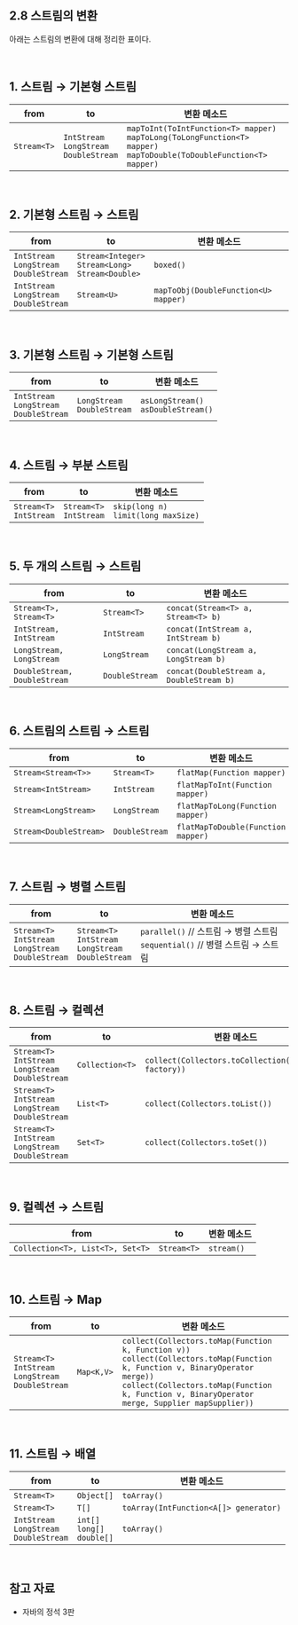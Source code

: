 ## 2.8 스트림의 변환
아래는 스트림의 변환에 대해 정리한 표이다.

<br>

## 1. 스트림 → 기본형 스트림

| from | to | 변환 메소드 |
|--------|--------|--------|
| `Stream<T>` | `IntStream`<br>`LongStream`<br>`DoubleStream` | `mapToInt(ToIntFunction<T> mapper)` <br>`mapToLong(ToLongFunction<T> mapper)`<br>`mapToDouble(ToDoubleFunction<T> mapper)`|

<br>

## 2. 기본형 스트림 → 스트림

| from | to | 변환 메소드 |
|--------|--------|--------|
|`IntStream`<br>`LongStream`<br>`DoubleStream`|`Stream<Integer>`<br>`Stream<Long>`<br>`Stream<Double>`|`boxed()`|
|`IntStream`<br>`LongStream`<br>`DoubleStream`|`Stream<U>`|`mapToObj(DoubleFunction<U> mapper)`|

<br>

## 3. 기본형 스트림 → 기본형 스트림

| from | to | 변환 메소드 |
|--------|--------|--------|
|`IntStream`<br>`LongStream`<br>`DoubleStream`|`LongStream`<br>`DoubleStream`|`asLongStream()`<br>`asDoubleStream()`|

<br>

## 4. 스트림 → 부분 스트림

| from | to | 변환 메소드 |
|--------|--------|--------|
|`Stream<T>`<br>`IntStream`|`Stream<T>`<br>`IntStream`|`skip(long n)`<br>`limit(long maxSize)`|

<br>

## 5. 두 개의 스트림 → 스트림

| from | to | 변환 메소드 |
|--------|--------|--------|
|`Stream<T>, Stream<T>`|`Stream<T>`|`concat(Stream<T> a, Stream<T> b)`|
|`IntStream, IntStream`|`IntStream`|`concat(IntStream a, IntStream b)`|
|`LongStream, LongStream`|`LongStream`|`concat(LongStream a, LongStream b)`|
|`DoubleStream, DoubleStream`|`DoubleStream`|`concat(DoubleStream a, DoubleStream b)`|

<br>

## 6. 스트림의 스트림 → 스트림

| from | to | 변환 메소드 |
|--------|--------|--------|
|`Stream<Stream<T>>`|`Stream<T>`|`flatMap(Function mapper)`|
|`Stream<IntStream>`|`IntStream`|`flatMapToInt(Function mapper)`|
|`Stream<LongStream>`|`LongStream`|`flatMapToLong(Function mapper)`|
|`Stream<DoubleStream>`|`DoubleStream`|`flatMapToDouble(Function mapper)`|

<br>

## 7. 스트림 → 병렬 스트림

| from | to | 변환 메소드 |
|--------|--------|--------|
|`Stream<T>`<br>`IntStream`<br>`LongStream`<br>`DoubleStream`|`Stream<T>`<br>`IntStream`<br>`LongStream`<br>`DoubleStream`|`parallel()`    // 스트림 → 병렬 스트림<br>`sequential()`  // 병렬 스트림 → 스트림|

<br>

## 8. 스트림 → 컬렉션

| from | to | 변환 메소드 |
|--------|--------|--------|
|`Stream<T>`<br>`IntStream`<br>`LongStream`<br>`DoubleStream`|`Collection<T>`|`collect(Collectors.toCollection(Supplier factory))`|
|`Stream<T>`<br>`IntStream`<br>`LongStream`<br>`DoubleStream`|`List<T>`|`collect(Collectors.toList())`|
|`Stream<T>`<br>`IntStream`<br>`LongStream`<br>`DoubleStream`|`Set<T>`|`collect(Collectors.toSet())`|

<br>

## 9. 컬렉션 → 스트림

| from | to | 변환 메소드 |
|--------|--------|--------|
|`Collection<T>, List<T>, Set<T>`|`Stream<T>`|`stream()`|

<br>

## 10. 스트림 → Map

| from | to | 변환 메소드 |
|--------|--------|--------|
|`Stream<T>`<br>`IntStream`<br>`LongStream`<br>`DoubleStream`|`Map<K,V>`|`collect(Collectors.toMap(Function k, Function v))`<br>`collect(Collectors.toMap(Function k, Function v, BinaryOperator merge))`<br>`collect(Collectors.toMap(Function k, Function v, BinaryOperator merge, Supplier mapSupplier))`|

<br>

## 11. 스트림 → 배열

| from | to | 변환 메소드 |
|--------|--------|--------|
|`Stream<T>`|`Object[]`|`toArray()`|
|`Stream<T>`|`T[]`|`toArray(IntFunction<A[]> generator)`|
|`IntStream`<br>`LongStream`<br>`DoubleStream`|`int[]`<br>`long[]`<br>`double[]`|`toArray()`|

<br>

## 참고 자료
- 자바의 정석 3판